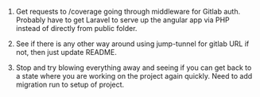 1. Get requests to /coverage going through middleware for Gitlab auth. Probably
have to get Laravel to serve up the angular app via PHP instead of directly
from public folder.

2. See if there is any other way around using jump-tunnel for gitlab URL
if not, then just update README.

3. Stop and try blowing everything away and seeing if you can get back
to a state where you are working on the project again quickly. Need to
add migration run to setup of project.
